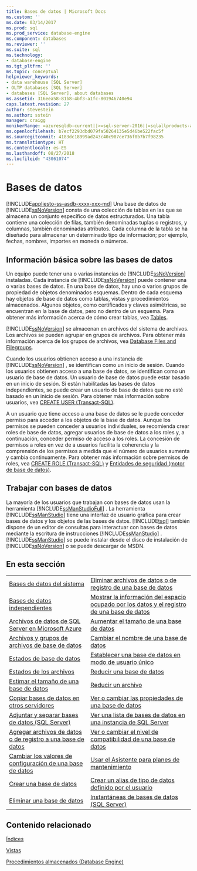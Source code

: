 ```yaml
---
title: Bases de datos | Microsoft Docs
ms.custom: ''
ms.date: 03/14/2017
ms.prod: sql
ms.prod_service: database-engine
ms.component: databases
ms.reviewer: ''
ms.suite: sql
ms.technology:
- database-engine
ms.tgt_pltfrm: ''
ms.topic: conceptual
helpviewer_keywords:
- data warehouse [SQL Server]
- OLTP databases [SQL Server]
- databases [SQL Server], about databases
ms.assetid: 316eea58-81b8-4bf3-a1fc-801946740e94
caps.latest.revision: 27
author: stevestein
ms.author: sstein
manager: craigg
monikerRange: =azuresqldb-current||>=sql-server-2016||=sqlallproducts-allversions||>=sql-server-linux-2017||=azuresqldb-mi-current
ms.openlocfilehash: b7ecf2293dbd079fa50264135e5d46be522fac5f
ms.sourcegitcommit: 4183dc18999ad243c40c907ce736f0b7b7f98235
ms.translationtype: HT
ms.contentlocale: es-ES
ms.lasthandoff: 08/27/2018
ms.locfileid: "43061074"
---
```

# <a name="databases"></a>Bases de datos
[!INCLUDE[appliesto-ss-asdb-xxxx-xxx-md](../../includes/appliesto-ss-asdb-xxxx-xxx-md.md)]
  Una base de datos de [!INCLUDE[ssNoVersion](../../includes/ssnoversion-md.md)] consta de una colección de tablas en las que se almacena un conjunto específico de datos estructurados. Una tabla contiene una colección de filas, también denominadas tuplas o registros, y columnas, también denominadas atributos. Cada columna de la tabla se ha diseñado para almacenar un determinado tipo de información; por ejemplo, fechas, nombres, importes en moneda o números.  
  
## <a name="basic-information-about-databases"></a>Información básica sobre las bases de datos  
 Un equipo puede tener una o varias instancias de [!INCLUDE[ssNoVersion](../../includes/ssnoversion-md.md)] instaladas. Cada instancia de [!INCLUDE[ssNoVersion](../../includes/ssnoversion-md.md)] puede contener una o varias bases de datos.  En una base de datos, hay uno o varios grupos de propiedad de objetos denominados esquemas. Dentro de cada esquema hay objetos de base de datos como tablas, vistas y procedimientos almacenados. Algunos objetos, como certificados y claves asimétricas, se encuentran en la base de datos, pero no dentro de un esquema. Para obtener más información acerca de cómo crear tablas, vea [Tables](../../relational-databases/tables/tables.md).  
  
 [!INCLUDE[ssNoVersion](../../includes/ssnoversion-md.md)] se almacenan en archivos del sistema de archivos. Los archivos se pueden agrupar en grupos de archivos. Para obtener más información acerca de los grupos de archivos, vea [Database Files and Filegroups](../../relational-databases/databases/database-files-and-filegroups.md).  
  
 Cuando los usuarios obtienen acceso a una instancia de [!INCLUDE[ssNoVersion](../../includes/ssnoversion-md.md)] , se identifican como un inicio de sesión. Cuando los usuarios obtienen acceso a una base de datos, se identifican como un usuario de base de datos. Un usuario de base de datos puede estar basado en un inicio de sesión. Si están habilitadas las bases de datos independientes, se puede crear un usuario de base de datos que no esté basado en un inicio de sesión. Para obtener más información sobre usuarios, vea [CREATE USER &#40;Transact-SQL&#41;](../../t-sql/statements/create-user-transact-sql.md).  
  
 A un usuario que tiene acceso a una base de datos se le puede conceder permiso para acceder a los objetos de la base de datos. Aunque los permisos se pueden conceder a usuarios individuales, se recomienda crear roles de base de datos, agregar usuarios de base de datos a los roles y, a continuación, conceder permiso de acceso a los roles. La concesión de permisos a roles en vez de a usuarios facilita la coherencia y la comprensión de los permisos a medida que el número de usuarios aumenta y cambia continuamente. Para obtener más información sobre permisos de roles, vea [CREATE ROLE &#40;Transact-SQL&#41;](../../t-sql/statements/create-role-transact-sql.md) y [Entidades de seguridad &#40;motor de base de datos&#41;](../../relational-databases/security/authentication-access/principals-database-engine.md).  
  
## <a name="working-with-databases"></a>Trabajar con bases de datos  
 La mayoría de los usuarios que trabajan con bases de datos usan la herramienta [!INCLUDE[ssManStudioFull](../../includes/ssmanstudiofull-md.md)] . La herramienta [!INCLUDE[ssManStudio](../../includes/ssmanstudio-md.md)] tiene una interfaz de usuario gráfica para crear bases de datos y los objetos de las bases de datos. [!INCLUDE[tsql](../../includes/tsql-md.md)] también dispone de un editor de consultas para interactuar con bases de datos mediante la escritura de instrucciones [!INCLUDE[ssManStudio](../../includes/ssmanstudio-md.md)] . [!INCLUDE[ssManStudio](../../includes/ssmanstudio-md.md)] se puede instalar desde el disco de instalación de [!INCLUDE[ssNoVersion](../../includes/ssnoversion-md.md)] o se puede descargar de MSDN.  
  
## <a name="in-this-section"></a>En esta sección  
  
|||  
|-|-|  
|[Bases de datos del sistema](../../relational-databases/databases/system-databases.md)|[Eliminar archivos de datos o de registro de una base de datos](../../relational-databases/databases/delete-data-or-log-files-from-a-database.md)|  
|[Bases de datos independientes](../../relational-databases/databases/contained-databases.md)|[Mostrar la información del espacio ocupado por los datos y el registro de una base de datos](../../relational-databases/databases/display-data-and-log-space-information-for-a-database.md)|  
|[Archivos de datos de SQL Server en Microsoft Azure](../../relational-databases/databases/sql-server-data-files-in-microsoft-azure.md)|[Aumentar el tamaño de una base de datos](../../relational-databases/databases/increase-the-size-of-a-database.md)|  
|[Archivos y grupos de archivos de base de datos](../../relational-databases/databases/database-files-and-filegroups.md)|[Cambiar el nombre de una base de datos](../../relational-databases/databases/rename-a-database.md)|  
|[Estados de base de datos](../../relational-databases/databases/database-states.md)|[Establecer una base de datos en modo de usuario único](../../relational-databases/databases/set-a-database-to-single-user-mode.md)|  
|[Estados de los archivos](../../relational-databases/databases/file-states.md)|[Reducir una base de datos](../../relational-databases/databases/shrink-a-database.md)|  
|[Estimar el tamaño de una base de datos](../../relational-databases/databases/estimate-the-size-of-a-database.md)|[Reducir un archivo](../../relational-databases/databases/shrink-a-file.md)|  
|[Copiar bases de datos en otros servidores](../../relational-databases/databases/copy-databases-to-other-servers.md)|[Ver o cambiar las propiedades de una base de datos](../../relational-databases/databases/view-or-change-the-properties-of-a-database.md)|  
|[Adjuntar y separar bases de datos &#40;SQL Server&#41;](../../relational-databases/databases/database-detach-and-attach-sql-server.md)|[Ver una lista de bases de datos en una instancia de SQL Server](../../relational-databases/databases/view-a-list-of-databases-on-an-instance-of-sql-server.md)|  
|[Agregar archivos de datos o de registro a una base de datos](../../relational-databases/databases/add-data-or-log-files-to-a-database.md)|[Ver o cambiar el nivel de compatibilidad de una base de datos](../../relational-databases/databases/view-or-change-the-compatibility-level-of-a-database.md)|  
|[Cambiar los valores de configuración de una base de datos](../../relational-databases/databases/change-the-configuration-settings-for-a-database.md)|[Usar el Asistente para planes de mantenimiento](../../relational-databases/maintenance-plans/use-the-maintenance-plan-wizard.md)|  
|[Crear una base de datos](../../relational-databases/databases/create-a-database.md)|[Crear un alias de tipo de datos definido por el usuario](../../relational-databases/databases/create-a-user-defined-data-type-alias.md)|  
|[Eliminar una base de datos](../../relational-databases/databases/delete-a-database.md)|[Instantáneas de bases de datos &#40;SQL Server&#41;](../../relational-databases/databases/database-snapshots-sql-server.md)|  
  
## <a name="related-content"></a>Contenido relacionado  
 [Índices](../../relational-databases/indexes/indexes.md)  
  
 [Vistas](../../relational-databases/views/views.md)  
  
 [Procedimientos almacenados &#40;Database Engine&#41;](../../relational-databases/stored-procedures/stored-procedures-database-engine.md)  
  
  
